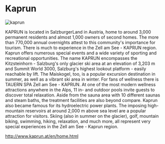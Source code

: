 # Kaprun

![kaprun](/kaprun.jpeg)

KAPRUN is located in SalzburgerLand in Austria, home to around 3,000 permanent residents and almost 1,000 owners of second homes. The more than 770,000 annual overnights attest to this community's importance for tourism. There is much to experience in the Zell am See - KAPRUN region. Kaprun offers numerous special events and a wide variety of sporting and recreational opportunities.
The name KAPRUN encompasses the Kitzsteinhorn - Salzburg's only glacier ski area at an elevation of 3,203 m and Summit World 3000, Salzburg's highest lookout platform - easily reachable by lift.
The Maiskogel, too, is a popular excursion destination in summer, as well as a vibrant ski area in winter.
For fans of wellness there is TAUERN SPA Zell am See - KAPRUN. At one of the most modern wellness attractions anywhere in the Alps, 11 in- and outdoor pools invite guests to discover total relaxation. Aside from the sauna area with 10 different saunas and steam baths, the treatment facilities are also beyond compare.
Kaprun also became famous for its hydroelectric power plants. The imposing high-mountain reservoirs at around 2,000 m above sea level are a popular attraction for visitors. Skiing (also in summer on the glacier), golf, mountain biking, swimming, hiking, relaxation, and much more, all represent very special experiences in the Zell am See - Kaprun region.

http://www.kaprun.at/en/home.html